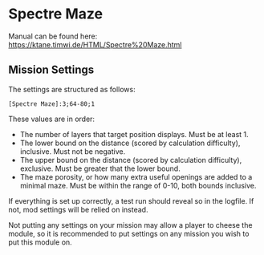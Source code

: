 # Spectre Maze
Manual can be found here: https://ktane.timwi.de/HTML/Spectre%20Maze.html

## Mission Settings
The settings are structured as follows: 

`[Spectre Maze]:3;64-80;1`

These values are in order:
- The number of layers that target position displays. Must be at least 1.
- The lower bound on the distance (scored by calculation difficulty), inclusive. Must not be negative.
- The upper bound on the distance (scored by calculation difficulty), exclusive. Must be greater that the lower bound.
- The maze porosity, or how many extra useful openings are added to a minimal maze. Must be within the range of 0-10, both bounds inclusive.

If everything is set up correctly, a test run should reveal so in the logfile. If not, mod settings will be relied on instead.

Not putting any settings on your mission may allow a player to cheese the module, so it is recommended to put settings on any mission you wish to put this module on.
